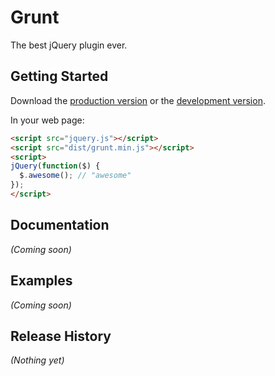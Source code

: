 # Grunt

The best jQuery plugin ever.

## Getting Started
Download the [production version][min] or the [development version][max].

[min]: https://raw.github.com/bjjeong/gruntjquery/master/dist/grunt.min.js
[max]: https://raw.github.com/bjjeong/gruntjquery/master/dist/grunt.js

In your web page:

```html
<script src="jquery.js"></script>
<script src="dist/grunt.min.js"></script>
<script>
jQuery(function($) {
  $.awesome(); // "awesome"
});
</script>
```

## Documentation
_(Coming soon)_

## Examples
_(Coming soon)_

## Release History
_(Nothing yet)_
